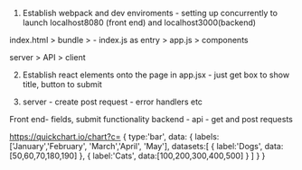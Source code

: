 1. Establish webpack and dev enviroments - setting up concurrently to launch localhost8080 (front end) and localhost3000(backend)


index.html > bundle > - index.js as entry >  app.js > components

server > API > client

2. Establish react elements onto the page in app.jsx - just get box to show
    title, button to submit

3. server - create post request - error handlers etc


Front end- fields, submit functionality
backend - api - get and post requests





https://quickchart.io/chart?c=
{
    type:'bar',
    data:
        {
            labels:['January','February', 'March','April', 'May'],
            datasets:[
                {
                    label:'Dogs',
                    data:[50,60,70,180,190]
                },
                {
                    label:'Cats',
                    data:[100,200,300,400,500]
                }
                    ]
        }
}